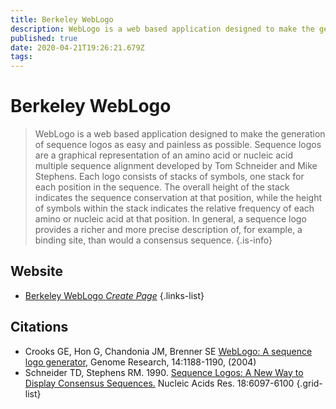 ```yaml
---
title: Berkeley WebLogo
description: WebLogo is a web based application designed to make the generation of sequence logos as easy and painless as possible.
published: true
date: 2020-04-21T19:26:21.679Z
tags: 
---
```


# Berkeley WebLogo

> WebLogo is a web based application designed to make the generation of sequence logos as easy and painless as possible.
&NewLine;
Sequence logos are a graphical representation of an amino acid or nucleic acid multiple sequence alignment developed by Tom Schneider and Mike Stephens. Each logo consists of stacks of symbols, one stack for each position in the sequence. The overall height of the stack indicates the sequence conservation at that position, while the height of symbols within the stack indicates the relative frequency of each amino or nucleic acid at that position. In general, a sequence logo provides a richer and more precise description of, for example, a binding site, than would a consensus sequence.
{.is-info}



## Website

- [Berkeley WebLogo *Create Page*](http://weblogo.berkeley.edu/logo.cgi)
{.links-list}

## Citations

- Crooks GE, Hon G, Chandonia JM, Brenner SE [WebLogo: A sequence logo generator,](https://genome.cshlp.org/content/14/6/1188.full.) Genome Research, 14:1188-1190, (2004)
- Schneider TD, Stephens RM. 1990. [Sequence Logos: A New Way to Display Consensus Sequences.](https://academic.oup.com/nar/article-abstract/18/20/6097/1141316) Nucleic Acids Res. 18:6097-6100
{.grid-list}